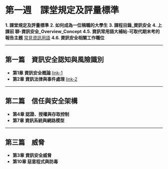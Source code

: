 # 第一週　課堂規定及評量標準

**1. 課堂規定及評量標準**
**2. 如何成為一位稱職的大學生**
**3. 課程目錄_資訊安全**
**4. 上課前 聊-資訊安全_Overview_Concept**
**4.5. 資訊常用語大補帖-可取代期末考的報告主題**   [常見資訊用語](1-5.常見資訊用語_及_同學可以報告_取代期中期未考的題目.txt)
**4.6. 資訊安全相關工作職位**

---

## 第一篇　資訊安全認知與風險識別

- **第1章 資訊安全概論**    [link-1](CH01資訊安全概論.pptx)
- **第2章 資訊法律與事件處理**      [link-2](CH02資訊法律與事件處理.pptx)

---

## 第二篇　信任與安全架構

- **第4章 認證、授權與存取控制**
- **第7章 資訊系統與網路模型**

---

## 第三篇　威脅

- **第3章 資訊安全威脅**
- **第10章 惡意程式與防毒**
